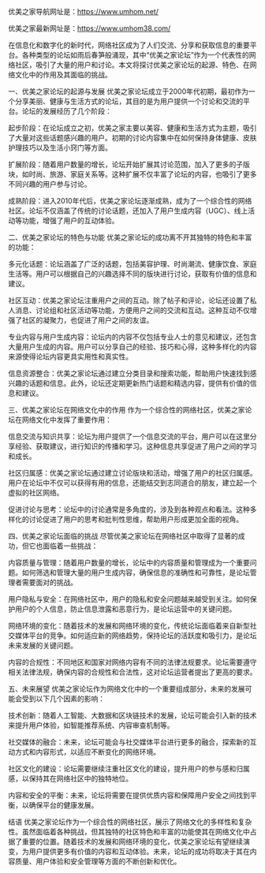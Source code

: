 优美之家导航网址是：https://www.umhom.net/

优美之家最新网址是：https://www.umhom38.com/


在信息化和数字化的新时代，网络社区成为了人们交流、分享和获取信息的重要平台。各种类型的论坛如雨后春笋般涌现，其中“优美之家论坛”作为一个代表性的网络社区，吸引了大量的用户和讨论。本文将探讨优美之家论坛的起源、特色、在网络文化中的作用及其面临的挑战。

一、优美之家论坛的起源与发展
优美之家论坛成立于2000年代初期，最初作为一个分享美丽、健康与生活方式的论坛，其目的是为用户提供一个讨论和交流的平台。论坛的发展经历了几个阶段：

起步阶段：在论坛成立之初，优美之家主要以美容、健康和生活方式为主题，吸引了大量对这些话题感兴趣的用户。初期的讨论内容集中在如何保持身体健康、皮肤护理技巧以及生活小窍门等方面。

扩展阶段：随着用户数量的增长，论坛开始扩展其讨论范围，加入了更多的子版块，如时尚、旅游、家庭关系等。这种扩展不仅丰富了论坛的内容，也吸引了更多不同兴趣的用户参与讨论。

成熟阶段：进入2010年代后，优美之家论坛逐渐成熟，成为了一个综合性的网络社区。论坛不仅涵盖了传统的讨论话题，还加入了用户生成内容（UGC）、线上活动等功能，增强了用户的互动体验。

二、优美之家论坛的特色与功能
优美之家论坛的成功离不开其独特的特色和丰富的功能：

多元化话题：论坛涵盖了广泛的话题，包括美容护理、时尚潮流、健康饮食、家庭生活等。用户可以根据自己的兴趣选择不同的版块进行讨论，获取有价值的信息和建议。

社区互动：优美之家论坛注重用户之间的互动。除了帖子和评论，论坛还设置了私人消息、讨论组和社区活动等功能，方便用户之间的交流和互动。这种互动不仅增强了社区的凝聚力，也促进了用户之间的友谊。

专业内容与用户生成内容：论坛内的内容不仅包括专业人士的意见和建议，还包含大量用户生成的内容。用户可以分享自己的经验、技巧和心得，这种多样化的内容来源使得论坛内容更具实用性和真实性。

信息资源整合：优美之家论坛通过建立分类目录和搜索功能，帮助用户快速找到感兴趣的话题和信息。此外，论坛还定期更新热门话题和精选内容，提供有价值的信息和建议。

三、优美之家论坛在网络文化中的作用
作为一个综合性的网络社区，优美之家论坛在网络文化中发挥了重要作用：

信息交流与知识共享：论坛为用户提供了一个信息交流的平台，用户可以在这里分享经验、获取建议，进行知识的传播和学习。这种信息共享促进了用户之间的学习和成长。

社区归属感：优美之家论坛通过建立讨论版块和活动，增强了用户的社区归属感。用户在论坛中不仅可以获得有用的信息，还能结交到志同道合的朋友，建立起一个虚拟的社区网络。

促进讨论与思考：论坛中的讨论通常是多角度的，涉及到各种观点和看法。这种多样化的讨论促进了用户的思考和批判性思维，帮助用户形成更加全面的视角。

四、优美之家论坛面临的挑战
尽管优美之家论坛在网络社区中取得了显著的成功，但它也面临着一些挑战：

内容质量与管理：随着用户数量的增长，论坛中的内容质量和管理成为一个重要问题。如何筛选和管理大量的用户生成内容，确保信息的准确性和可靠性，是论坛管理者需要面对的挑战。

用户隐私与安全：在网络社区中，用户的隐私和安全问题越来越受到关注。如何保护用户的个人信息，防止信息泄露和恶意行为，是论坛运营中的关键问题。

网络环境的变化：随着技术的发展和网络环境的变化，传统论坛面临着来自新型社交媒体平台的竞争。如何适应新的网络趋势，保持论坛的活跃度和吸引力，是论坛未来发展的关键问题。

内容的合规性：不同地区和国家对网络内容有不同的法律法规要求。论坛需要遵守相关法律法规，确保内容的合规性和合法性，这对论坛运营者提出了更高的要求。

五、未来展望
优美之家论坛作为网络文化中的一个重要组成部分，未来的发展可能会受到以下几个因素的影响：

技术创新：随着人工智能、大数据和区块链技术的发展，论坛可能会引入新的技术来提升用户体验，如智能推荐系统、内容审查机制等。

社交媒体的融合：未来，论坛可能会与社交媒体平台进行更多的融合，探索新的互动方式和内容形式，以适应不断变化的网络环境。

社区文化的建设：论坛需要继续注重社区文化的建设，提升用户的参与感和归属感，以保持其在网络社区中的独特地位。

内容和安全的平衡：未来，论坛将需要在提供优质内容和保障用户安全之间找到平衡，以确保平台的健康发展。

结语
优美之家论坛作为一个综合性的网络社区，展示了网络文化的多样性和复杂性。虽然面临着各种挑战，但其独特的社区特色和丰富的功能使其在网络文化中占据了重要的位置。随着技术的发展和网络环境的变化，优美之家论坛有望继续演变，为用户提供更多有价值的内容和互动体验。未来，论坛的成功将取决于其在内容质量、用户体验和安全管理等方面的不断创新和优化。
